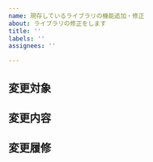 ```yaml
---
name: 現存しているライブラリの機能追加・修正
about: ライブラリの修正をします
title: ''
labels: ''
assignees: ''

---
```


## 変更対象

## 変更内容

## 変更履修
